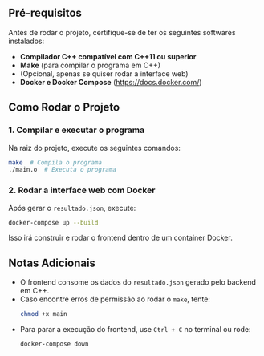 ## Pré-requisitos

Antes de rodar o projeto, certifique-se de ter os seguintes softwares instalados:
- **Compilador C++ compatível com C++11 ou superior**
- **Make** (para compilar o programa em C++)
- (Opcional, apenas se quiser rodar a interface web)
- **Docker e Docker Compose** (https://docs.docker.com/)

## Como Rodar o Projeto

### 1. Compilar e executar o programa

Na raiz do projeto, execute os seguintes comandos:

```sh
make  # Compila o programa
./main.o  # Executa o programa
```

### 2. Rodar a interface web com Docker

Após gerar o `resultado.json`, execute:

```sh
docker-compose up --build
```

Isso irá construir e rodar o frontend dentro de um container Docker.

## Notas Adicionais

- O frontend consome os dados do `resultado.json` gerado pelo backend em C++.
- Caso encontre erros de permissão ao rodar o `make`, tente:
  ```sh
  chmod +x main
  ```
- Para parar a execução do frontend, use `Ctrl + C` no terminal ou rode:
  ```sh
  docker-compose down
  ```

